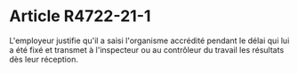 # Article R4722-21-1

L'employeur justifie qu'il a saisi l'organisme accrédité pendant le délai qui lui a été fixé et transmet à l'inspecteur ou au contrôleur du travail les résultats dès leur réception.